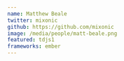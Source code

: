 ```yaml
---
name: Matthew Beale
twitter: mixonic
github: https://github.com/mixonic
image: /media/people/matt-beale.png
featured: tdjs1
frameworks: ember
---
```

